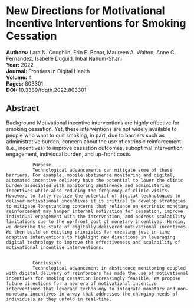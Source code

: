 # New Directions for Motivational Incentive Interventions for Smoking Cessation

**Authors:** Lara N. Coughlin, Erin E. Bonar, Maureen A. Walton, Anne C. Fernandez, Isabelle Duguid, Inbal Nahum-Shani  
**Year:** 2022  
**Journal:** Frontiers in Digital Health  
**Volume:** 4  
**Pages:** 803301  
**DOI:** 10.3389/fdgth.2022.803301  

## Abstract
Background
              Motivational incentive interventions are highly effective for smoking cessation. Yet, these interventions are not widely available to people who want to quit smoking, in part, due to barriers such as administrative burden, concern about the use of extrinsic reinforcement (i.e., incentives) to improve cessation outcomes, suboptimal intervention engagement, individual burden, and up-front costs.
            
            
              Purpose
              Technological advancements can mitigate some of these barriers. For example, mobile abstinence monitoring and digital, automated incentive delivery have the potential to lower the clinic burden associated with monitoring abstinence and administering incentives while also reducing the frequency of clinic visits. However, to fully realize the potential of digital technologies to deliver motivational incentives it is critical to develop strategies to mitigate longstanding concerns that reliance on extrinsic monetary reinforcement may hamper internal motivation for cessation, improve individual engagement with the intervention, and address scalability limitations due to the up-front cost of monetary incentives. Herein, we describe the state of digitally-delivered motivational incentives. We then build on existing principles for creating just-in-time adaptive interventions to highlight new directions in leveraging digital technology to improve the effectiveness and scalability of motivational incentive interventions.
            
            
              Conclusions
              Technological advancement in abstinence monitoring coupled with digital delivery of reinforcers has made the use of motivational incentives for smoking cessation increasingly feasible. We propose future directions for a new era of motivational incentive interventions that leverage technology to integrate monetary and non-monetary incentives in a way that addresses the changing needs of individuals as they unfold in real-time.

